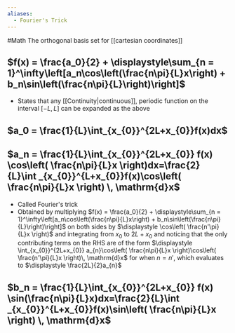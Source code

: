 ```yaml
---
aliases:
  - Fourier's Trick
---
```

#Math
The orthogonal basis set for [[cartesian coordinates]]
## $f(x) = \frac{a_0}{2} + \displaystyle\sum_{n = 1}^\infty\left[a_n\cos\left(\frac{n\pi}{L}x\right) + b_n\sin\left(\frac{n\pi}{L}\right)\right]$
* States that any [[Continuity|continuous]], periodic function on the interval $\displaystyle [-L,L]$ can be expanded as the above
## $a_0 = \frac{1}{L}\int_{x_{0}}^{2L+x_{0}}f(x)dx$
## $a_n = \frac{1}{L}\int_{x_{0}}^{2L+x_{0}} f(x) \cos\left( \frac{n\pi}{L}x \right)dx=\frac{2}{L}\int _{x_{0}}^{L+x_{0}}f(x)\cos\left( \frac{n\pi}{L}x \right) \, \mathrm{d}x$
* Called Fourier's trick
* Obtained by multiplying $f(x) = \frac{a_0}{2} + \displaystyle\sum_{n = 1}^\infty\left[a_n\cos\left(\frac{n\pi}{L}x\right) + b_n\sin\left(\frac{n\pi}{L}\right)\right]$ on both sides by $\displaystyle \cos\left( \frac{n'\pi}{L}x \right)$ and integrating from $\displaystyle x_{0}$ to  $\displaystyle 2L+x_{0}$ and noticing that the only contributing terms on the RHS are of the form $\displaystyle \int_{x_{0}}^{2L+x_{0}}  a_{n}\cos\left( \frac{n\pi}{L}x \right)\cos\left( \frac{n'\pi}{L}x \right)\, \mathrm{d}x$ for when $\displaystyle n=n'$, which evaluates to $\displaystyle \frac{2L}{2}a_{n}$
## $b_n = \frac{1}{L}\int_{x_{0}}^{2L+x_{0}} f(x) \sin(\frac{n\pi}{L}x)dx=\frac{2}{L}\int _{x_{0}}^{L+x_{0}}f(x)\sin\left( \frac{n\pi}{L}x \right) \, \mathrm{d}x$